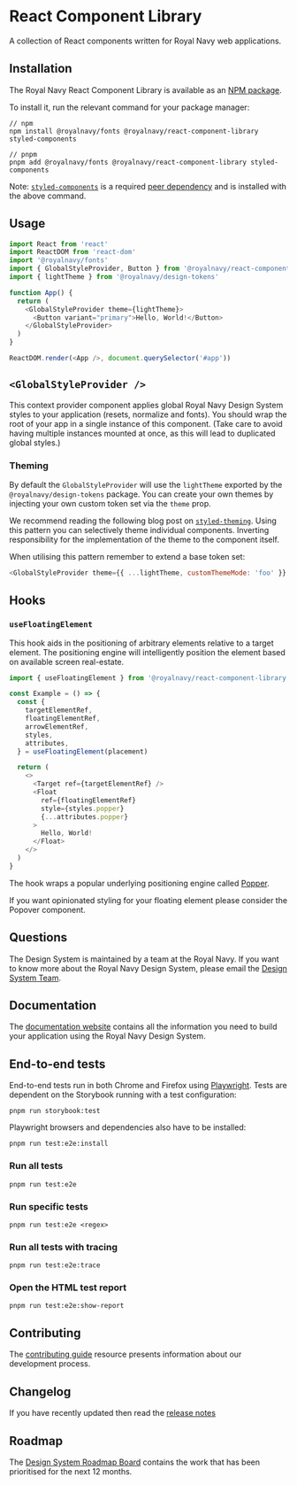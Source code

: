 # React Component Library

A collection of React components written for Royal Navy web applications.

## Installation

The Royal Navy React Component Library is available as an [NPM package](https://www.npmjs.com/package/@royalnavy/react-component-library).

To install it, run the relevant command for your package manager:

```shell
// npm
npm install @royalnavy/fonts @royalnavy/react-component-library styled-components

// pnpm
pnpm add @royalnavy/fonts @royalnavy/react-component-library styled-components
```

Note: [`styled-components`](https://styled-components.com/) is a required [peer dependency](https://nodejs.org/en/blog/npm/peer-dependencies/) and is installed with the above command.

## Usage

```javascript
import React from 'react'
import ReactDOM from 'react-dom'
import '@royalnavy/fonts'
import { GlobalStyleProvider, Button } from '@royalnavy/react-component-library'
import { lightTheme } from '@royalnavy/design-tokens'

function App() {
  return (
    <GlobalStyleProvider theme={lightTheme}>
      <Button variant="primary">Hello, World!</Button>
    </GlobalStyleProvider>
  )
}

ReactDOM.render(<App />, document.querySelector('#app'))
```

## `<GlobalStyleProvider />`

This context provider component applies global Royal Navy Design System styles
to your application (resets, normalize and fonts). You should wrap the root of your
app in a single instance of this component. (Take care to avoid having multiple
instances mounted at once, as this will lead to duplicated global styles.)

### Theming

By default the `GlobalStyleProvider` will use the `lightTheme` exported by the `@royalnavy/design-tokens` package. You can create your own themes by injecting your own custom token set via the `theme` prop.

We recommend reading the following blog post on [`styled-theming`](https://jamie.build/styled-theming.html). Using this pattern you can selectively theme individual components. Inverting responsibility for the implementation of the theme to the component itself.

When utilising this pattern remember to extend a base token set:

```javascript
<GlobalStyleProvider theme={{ ...lightTheme, customThemeMode: 'foo' }} />
```

## Hooks

### `useFloatingElement`

This hook aids in the positioning of arbitrary elements relative to a target element. The positioning engine will intelligently position the element based on available screen real-estate.

```javascript
import { useFloatingElement } from '@royalnavy/react-component-library'

const Example = () => {
  const {
    targetElementRef,
    floatingElementRef,
    arrowElementRef,
    styles,
    attributes,
  } = useFloatingElement(placement)

  return (
    <>
      <Target ref={targetElementRef} />
      <Float
        ref={floatingElementRef}
        style={styles.popper}
        {...attributes.popper}
      >
        Hello, World!
      </Float>
    </>
  )
}
```

The hook wraps a popular underlying positioning engine called [Popper](https://github.com/popperjs/react-popper).

If you want opinionated styling for your floating element please consider the Popover component.

## Questions

The Design System is maintained by a team at the Royal Navy.
If you want to know more about the Royal Navy Design System, please email the [Design System Team](mailto:navydigital-dnadesignsystem@mod.gov.uk).

## Documentation

The [documentation website](https://storybook.design-system.navy.digital.mod.uk/) contains all the information you need to build your application using the Royal Navy Design System.

## End-to-end tests

End-to-end tests run in both Chrome and Firefox using [Playwright](https://playwright.dev/).
Tests are dependent on the Storybook running with a test configuration:

```
pnpm run storybook:test
```

Playwright browsers and dependencies also have to be installed:

```
pnpm run test:e2e:install
```

### Run all tests

```
pnpm run test:e2e
```

### Run specific tests

```
pnpm run test:e2e <regex>
```

### Run all tests with tracing

```
pnpm run test:e2e:trace
```

### Open the HTML test report

```
pnpm run test:e2e:show-report
```

## Contributing

The [contributing guide](https://github.com/Royal-Navy/design-system/blob/master/docs/contributing.md) resource presents information about our development process.

## Changelog

If you have recently updated then read the [release notes](https://github.com/Royal-Navy/design-system/releases)

## Roadmap

The [Design System Roadmap Board](https://github.com/Royal-Navy/design-system/projects/7) contains the work that has been prioritised for the next 12 months.
